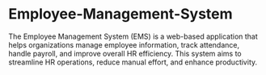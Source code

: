 # Employee-Management-System
The Employee Management System (EMS) is a web-based application that helps organizations manage employee information, track attendance, handle payroll, and improve overall HR efficiency. This system aims to streamline HR operations, reduce manual effort, and enhance productivity.
